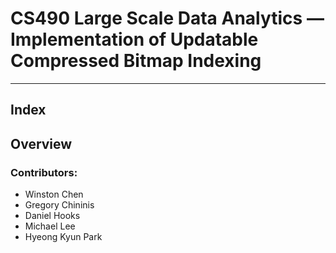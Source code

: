 # CS490 Large Scale Data Analytics — Implementation of Updatable Compressed Bitmap Indexing
---

## Index

## Overview

### Contributors:
- Winston Chen
- Gregory Chininis
- Daniel Hooks
- Michael Lee
- Hyeong Kyun Park

